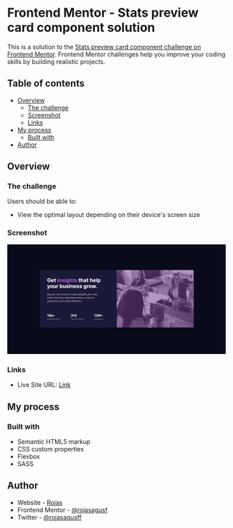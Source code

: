 # Frontend Mentor - Stats preview card component solution

This is a solution to the [Stats preview card component challenge on Frontend Mentor](https://www.frontendmentor.io/challenges/stats-preview-card-component-8JqbgoU62). Frontend Mentor challenges help you improve your coding skills by building realistic projects. 

## Table of contents

- [Overview](#overview)
  - [The challenge](#the-challenge)
  - [Screenshot](#screenshot)
  - [Links](#links)
- [My process](#my-process)
  - [Built with](#built-with)
- [Author](#author)


## Overview

### The challenge

Users should be able to:

- View the optimal layout depending on their device's screen size

### Screenshot

![](./images/project.png)

### Links

- Live Site URL: [Link](https://rojasagusf.github.io/stats-card-preview/)

## My process

### Built with

- Semantic HTML5 markup
- CSS custom properties
- Flexbox
- SASS

## Author

- Website - [Rojas](https://www.linkedin.com/in/rojasagusf)
- Frontend Mentor - [@rojasagusf](https://www.frontendmentor.io/profile/rojasagusf)
- Twitter - [@rojasagusff](https://www.twitter.com/rojasagusff)
